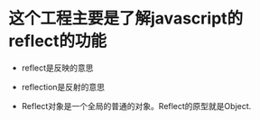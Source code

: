 # 这个工程主要是了解javascript的reflect的功能
- reflect是反映的意思
- reflection是反射的意思

- Reflect对象是一个全局的普通的对象。Reflect的原型就是Object.
